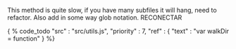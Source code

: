 This method is quite slow, if you have many subfiles it will hang, need to refactor. Also add in some way glob notation. RECONECTAR

{ % code_todo
    "src" : "src/utils.js",
    "priority" : 7,
    "ref" : {
        "text" : "var walkDir = function"
    }
%}
